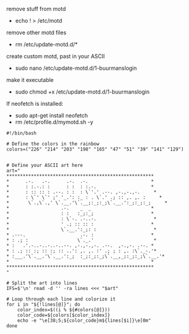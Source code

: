 remove stuff from motd
- echo ! > /etc/motd

remove other motd files
- rm /etc/update-motd.d/*

create custom motd, past in your ASCII
- sudo nano /etc/update-motd.d/1-buurmanslogin

make it executable
- sudo chmod +x /etc/update-motd.d/1-buurmanslogin

If neofetch is installed:
- sudo apt-get install neofetch
- rm /etc/profile.d/mymotd.sh -y

```
#!/bin/bash

# Define the colors in the rainbow
colors=("226" "214" "203" "198" "165" "47" "51" "39" "141" "129")


# Define your ASCII art here
art="
******************************************************
*      .-.   .-.      .-.  .-.                       *
*      : :.-.: :      : :  : :.-.                    *
*      : :: :: : .--. : :  : \`'.' .--. ,-.,-.,-.     *
*      : \`' \`' ;' '_.': :_ : . \`.' .; :: ,. ,. :     *
*       \`.,\`.,' \`.__.'\`.__;:_;:_;\`.__.':_;:_;:_;     *
*                   .-.    _  _                      *
*                   : :   :_;:_;                     *
*                   : \`-. .-..-.                     *
*                   ' .; :: :: :                     *
*                   \`.__.':_;: :                     *
* .---.                    .-. :                     *
* : .; :                  \`._.'                      *
* :   .'.-..-..-..-..--. ,-.,-.,-. .--.  ,-.,-. .--. *
* : .; :: :; :: :; :: ..': ,. ,. :' .; ; : ,. :\`._-.'*
* :___.'\`.__.'\`.__.':_;  :_;:_;:_;\`.__,_;:_;:_;\`.__.'*
*                                                    *
******************************************************
"

# Split the art into lines
IFS=$'\n' read -d '' -ra lines <<< "$art"

# Loop through each line and colorize it
for i in "${!lines[@]}"; do
    color_index=$((i % ${#colors[@]}))
    color_code=${colors[$color_index]}
    echo -e "\e[38;5;${color_code}m${lines[$i]}\e[0m"
done

```
